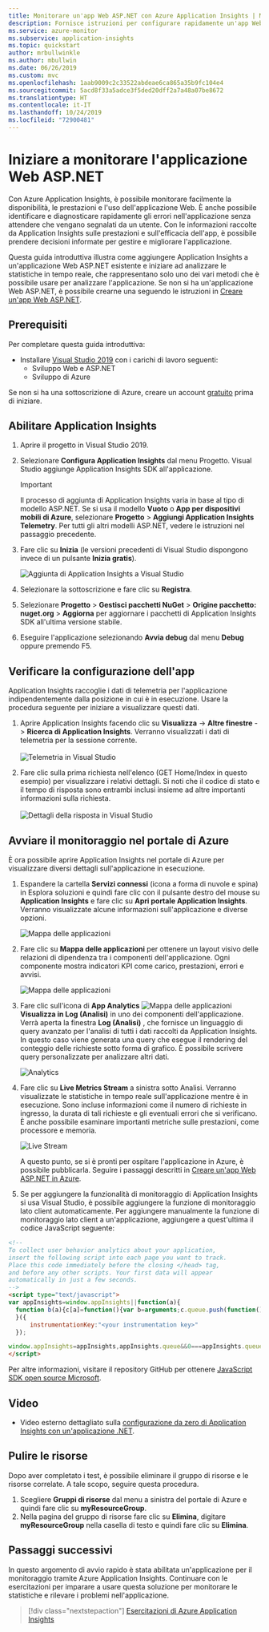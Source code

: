 ```yaml
---
title: Monitorare un'app Web ASP.NET con Azure Application Insights | Microsoft Docs
description: Fornisce istruzioni per configurare rapidamente un'app Web ASP.NET per il monitoraggio con Application Insights
ms.service: azure-monitor
ms.subservice: application-insights
ms.topic: quickstart
author: mrbullwinkle
ms.author: mbullwin
ms.date: 06/26/2019
ms.custom: mvc
ms.openlocfilehash: 1aab9009c2c33522abdeae6ca865a35b9fc104e4
ms.sourcegitcommit: 5acd8f33a5adce3f5ded20dff2a7a48a07be8672
ms.translationtype: HT
ms.contentlocale: it-IT
ms.lasthandoff: 10/24/2019
ms.locfileid: "72900481"
---
```

# <a name="start-monitoring-your-aspnet-web-application"></a>Iniziare a monitorare l'applicazione Web ASP.NET

Con Azure Application Insights, è possibile monitorare facilmente la disponibilità, le prestazioni e l'uso dell'applicazione Web.  È anche possibile identificare e diagnosticare rapidamente gli errori nell'applicazione senza attendere che vengano segnalati da un utente.  Con le informazioni raccolte da Application Insights sulle prestazioni e sull'efficacia dell'app, è possibile prendere decisioni informate per gestire e migliorare l'applicazione.

Questa guida introduttiva illustra come aggiungere Application Insights a un'applicazione Web ASP.NET esistente e iniziare ad analizzare le statistiche in tempo reale, che rappresentano solo uno dei vari metodi che è possibile usare per analizzare l'applicazione. Se non si ha un'applicazione Web ASP.NET, è possibile crearne una seguendo le istruzioni in [Creare un'app Web ASP.NET](../../app-service/app-service-web-get-started-dotnet-framework.md).

## <a name="prerequisites"></a>Prerequisiti
Per completare questa guida introduttiva:

- Installare [Visual Studio 2019](https://www.visualstudio.com/downloads/) con i carichi di lavoro seguenti:
    - Sviluppo Web e ASP.NET
    - Sviluppo di Azure


Se non si ha una sottoscrizione di Azure, creare un account [gratuito](https://azure.microsoft.com/free/) prima di iniziare.

## <a name="enable-application-insights"></a>Abilitare Application Insights

1. Aprire il progetto in Visual Studio 2019.
2. Selezionare **Configura Application Insights** dal menu Progetto. Visual Studio aggiunge Application Insights SDK all'applicazione.

    > [!IMPORTANT]
    > Il processo di aggiunta di Application Insights varia in base al tipo di modello ASP.NET. Se si usa il modello **Vuoto** o **App per dispositivi mobili di Azure**, selezionare **Progetto** > **Aggiungi Application Insights Telemetry**. Per tutti gli altri modelli ASP.NET, vedere le istruzioni nel passaggio precedente. 

3. Fare clic su **Inizia** (le versioni precedenti di Visual Studio dispongono invece di un pulsante **Inizia gratis**).

    ![Aggiunta di Application Insights a Visual Studio](./media/quick-monitor-portal/add-application-insights-b.png)

4. Selezionare la sottoscrizione e fare clic su **Registra**.

5. Selezionare **Progetto** > **Gestisci pacchetti NuGet** > **Origine pacchetto: nuget.org** > **Aggiorna** per aggiornare i pacchetti di Application Insights SDK all'ultima versione stabile.

6. Eseguire l'applicazione selezionando **Avvia debug** dal menu **Debug** oppure premendo F5.

## <a name="confirm-app-configuration"></a>Verificare la configurazione dell'app

Application Insights raccoglie i dati di telemetria per l'applicazione indipendentemente dalla posizione in cui è in esecuzione. Usare la procedura seguente per iniziare a visualizzare questi dati.

1. Aprire Application Insights facendo clic su **Visualizza** -> **Altre finestre** -> **Ricerca di Application Insights**.  Verranno visualizzati i dati di telemetria per la sessione corrente.<BR><br>![Telemetria in Visual Studio](./media/quick-monitor-portal/telemetry-in-vs.png)

2. Fare clic sulla prima richiesta nell'elenco (GET Home/Index in questo esempio) per visualizzare i relativi dettagli. Si noti che il codice di stato e il tempo di risposta sono entrambi inclusi insieme ad altre importanti informazioni sulla richiesta.<br><br>![Dettagli della risposta in Visual Studio](media/quick-monitor-portal/request-details.png)

## <a name="start-monitoring-in-the-azure-portal"></a>Avviare il monitoraggio nel portale di Azure

È ora possibile aprire Application Insights nel portale di Azure per visualizzare diversi dettagli sull'applicazione in esecuzione.

1. Espandere la cartella **Servizi connessi** (icona a forma di nuvole e spina) in Esplora soluzioni e quindi fare clic con il pulsante destro del mouse su **Application Insights** e fare clic su **Apri portale Application Insights**.  Verranno visualizzate alcune informazioni sull'applicazione e diverse opzioni.

    ![Mappa delle applicazioni](media/quick-monitor-portal/04-overview.png)

2. Fare clic su **Mappa delle applicazioni** per ottenere un layout visivo delle relazioni di dipendenza tra i componenti dell'applicazione.  Ogni componente mostra indicatori KPI come carico, prestazioni, errori e avvisi.

    ![Mappa delle applicazioni](media/quick-monitor-portal/05-appmap.png)

3. Fare clic sull'icona di **App Analytics** ![Mappa delle applicazioni](media/quick-monitor-portal/app-viewinlogs-icon.png) **Visualizza in Log (Analisi)** in uno dei componenti dell'applicazione. Verrà aperta la finestra **Log (Analisi)** , che fornisce un linguaggio di query avanzato per l'analisi di tutti i dati raccolti da Application Insights. In questo caso viene generata una query che esegue il rendering del conteggio delle richieste sotto forma di grafico. È possibile scrivere query personalizzate per analizzare altri dati.

    ![Analytics](media/quick-monitor-portal/6viewanalytics.png)

4. Fare clic su **Live Metrics Stream** a sinistra sotto Analisi. Verranno visualizzate le statistiche in tempo reale sull'applicazione mentre è in esecuzione. Sono incluse informazioni come il numero di richieste in ingresso, la durata di tali richieste e gli eventuali errori che si verificano. È anche possibile esaminare importanti metriche sulle prestazioni, come processore e memoria.

    ![Live Stream](media/quick-monitor-portal/7livemetrics.png)

    A questo punto, se si è pronti per ospitare l'applicazione in Azure, è possibile pubblicarla. Seguire i passaggi descritti in [Creare un'app Web ASP.NET in Azure](../../app-service/app-service-web-get-started-dotnet.md#update-the-app-and-redeploy).

5. Se per aggiungere la funzionalità di monitoraggio di Application Insights si usa Visual Studio, è possibile aggiungere la funzione di monitoraggio lato client automaticamente. Per aggiungere manualmente la funzione di monitoraggio lato client a un'applicazione, aggiungere a quest'ultima il codice JavaScript seguente:

```html
<!-- 
To collect user behavior analytics about your application, 
insert the following script into each page you want to track.
Place this code immediately before the closing </head> tag,
and before any other scripts. Your first data will appear 
automatically in just a few seconds.
-->
<script type="text/javascript">
var appInsights=window.appInsights||function(a){
  function b(a){c[a]=function(){var b=arguments;c.queue.push(function(){c[a].apply(c,b)})}}var c={config:a},d=document,e=window;setTimeout(function(){var b=d.createElement("script");b.src=a.url||"https://az416426.vo.msecnd.net/scripts/a/ai.0.js",d.getElementsByTagName("script")[0].parentNode.appendChild(b)});try{c.cookie=d.cookie}catch(a){}c.queue=[];for(var f=["Event","Exception","Metric","PageView","Trace","Dependency"];f.length;)b("track"+f.pop());if(b("setAuthenticatedUserContext"),b("clearAuthenticatedUserContext"),b("startTrackEvent"),b("stopTrackEvent"),b("startTrackPage"),b("stopTrackPage"),b("flush"),!a.disableExceptionTracking){f="onerror",b("_"+f);var g=e[f];e[f]=function(a,b,d,e,h){var i=g&&g(a,b,d,e,h);return!0!==i&&c["_"+f](a,b,d,e,h),i}}return c
  }({
      instrumentationKey:"<your instrumentation key>"
  });

window.appInsights=appInsights,appInsights.queue&&0===appInsights.queue.length&&appInsights.trackPageView();
</script>
```

Per altre informazioni, visitare il repository GitHub per ottenere [JavaScript SDK open source Microsoft](https://github.com/Microsoft/ApplicationInsights-JS).

## <a name="video"></a>Video

* Video esterno dettagliato sulla [configurazione da zero di Application Insights con un'applicazione .NET](https://www.youtube.com/watch?v=blnGAVgMAfA).

## <a name="clean-up-resources"></a>Pulire le risorse
Dopo aver completato i test, è possibile eliminare il gruppo di risorse e le risorse correlate. A tale scopo, seguire questa procedura.
1. Scegliere **Gruppi di risorse** dal menu a sinistra del portale di Azure e quindi fare clic su **myResourceGroup**.
2. Nella pagina del gruppo di risorse fare clic su **Elimina**, digitare **myResourceGroup** nella casella di testo e quindi fare clic su **Elimina**.

## <a name="next-steps"></a>Passaggi successivi
In questo argomento di avvio rapido è stata abilitata un'applicazione per il monitoraggio tramite Azure Application Insights.  Continuare con le esercitazioni per imparare a usare questa soluzione per monitorare le statistiche e rilevare i problemi nell'applicazione.

> [!div class="nextstepaction"]
> [Esercitazioni di Azure Application Insights](tutorial-runtime-exceptions.md)
